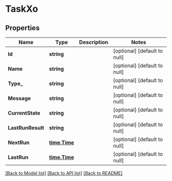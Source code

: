 # TaskXo

## Properties
Name | Type | Description | Notes
------------ | ------------- | ------------- | -------------
**Id** | **string** |  | [optional] [default to null]
**Name** | **string** |  | [optional] [default to null]
**Type_** | **string** |  | [optional] [default to null]
**Message** | **string** |  | [optional] [default to null]
**CurrentState** | **string** |  | [optional] [default to null]
**LastRunResult** | **string** |  | [optional] [default to null]
**NextRun** | [**time.Time**](time.Time.md) |  | [optional] [default to null]
**LastRun** | [**time.Time**](time.Time.md) |  | [optional] [default to null]

[[Back to Model list]](../README.md#documentation-for-models) [[Back to API list]](../README.md#documentation-for-api-endpoints) [[Back to README]](../README.md)

